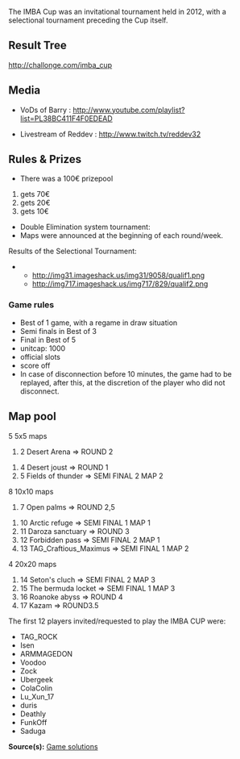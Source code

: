 The IMBA Cup was an invitational tournament held in 2012, with a
selectional tournament preceding the Cup itself.

## Result Tree

<http://challonge.com/imba_cup>

## Media

-   VoDs of Barry :
    <http://www.youtube.com/playlist?list=PL38BC411F4F0EDEAD>

<!-- -->

-   Livestream of Reddev : <http://www.twitch.tv/reddev32>

## Rules & Prizes

-   There was a 100€ prizepool

1.  gets 70€
2.  gets 20€
3.  gets 10€

-   Double Elimination system tournament:
-   Maps were announced at the beginning of each round/week.

Results of the Selectional Tournament:

-   -   <http://img31.imageshack.us/img31/9058/qualif1.png>
    -   <http://img717.imageshack.us/img717/829/qualif2.png>

### Game rules

-   Best of 1 game, with a regame in draw situation
-   Semi finals in Best of 3
-   Final in Best of 5
-   unitcap: 1000
-   official slots
-   score off
-   In case of disconnection before 10 minutes, the game had to be
    replayed, after this, at the discretion of the player who did not
    disconnect.

## Map pool

5 5x5 maps

1.  2 Desert Arena => ROUND 2

<!-- -->

1.  4 Desert joust => ROUND 1
2.  5 Fields of thunder => SEMI FINAL 2 MAP 2

8 10x10 maps

1.  7 Open palms => ROUND 2,5

<!-- -->

1.  10 Arctic refuge => SEMI FINAL 1 MAP 1
2.  11 Daroza sanctuary => ROUND 3
3.  12 Forbidden pass => SEMI FINAL 2 MAP 1
4.  13 TAG_Craftious_Maximus => SEMI FINAL 1 MAP 2

4 20x20 maps

1.  14 Seton's cluch => SEMI FINAL 2 MAP 3
2.  15 The bermuda locket => SEMI FINAL 1 MAP 3
3.  16 Roanoke abyss => ROUND 4
4.  17 Kazam => ROUND3.5

The first 12 players invited/requested to play the IMBA CUP were:

-   TAG_ROCK
-   Isen
-   ARMMAGEDON
-   Voodoo
-   Zock
-   Ubergeek
-   ColaColin
-   Lu_Xun_17
-   duris
-   Deathly
-   FunkOff
-   Saduga

**Source(s):** [Game solutions](http://www.downloadranking.com)

